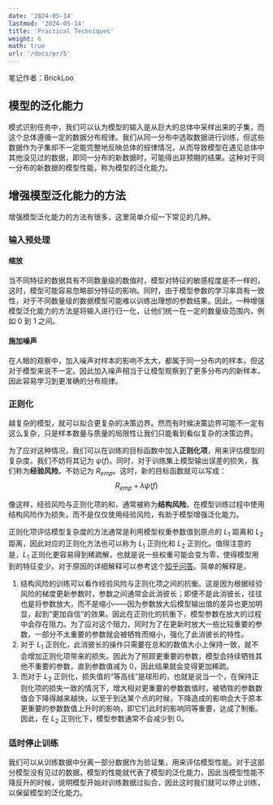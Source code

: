 ```yaml
---
date: '2024-05-14'
lastmod: '2024-05-14'
title: 'Practical Techniques'
weight: 6
math: true
url: '/docs/pr/5'
---
```


笔记作者：BrickLoo

## 模型的泛化能力

模式识别任务中，我们可以认为模型的输入是从巨大的总体中采样出来的子集，而这个总体遵循一定的数据分布规律。我们从同一分布中选取数据进行训练，但这些数据作为子集却不一定能完整地反映总体的规律情况，从而导致模型在遇见总体中其他没见过的数据，即同一分布的新数据时，可能得出非预期的结果。这种对于同一分布的新数据的模型性能，称为模型的泛化能力。

## 增强模型泛化能力的方法

增强模型泛化能力的方法有很多，这里简单介绍一下常见的几种。

### 输入预处理

#### 缩放

当不同特征的数据具有不同数量级的数值时，模型对特征的敏感程度是不一样的，这时，模型可能容易忽略部分特征的影响。同时，由于模型参数的学习率具有一致性，对于不同数量级的数据模型可能难以训练出理想的参数结果。因此，一种增强模型泛化能力的方法是将输入进行归一化，让他们统一在一定的数量级范围内，例如 $0$ 到 $1$ 之间。

#### 施加噪声

在人眼的观察中，加入噪声对样本的影响不太大，都属于同一分布内的样本，但这对于模型来说不一定。因此加入噪声相当于让模型观察到了更多分布内的新样本，因此容易学习到更准确的分布规律。

### 正则化

越复杂的模型，就可以拟合更复杂的决策边界。然而有时候决策边界可能不一定有这么复杂，只是样本数量与质量的局限性让我们只能看到看似复杂的决策边界。

为了应对这种情况，我们可以在训练的目标函数中加入**正则化项**，用来评估模型的复杂度。我们不妨将其记为 $\psi(f)$。同时，对于训练集上模型输出误差的损失，我们称为**经验风险**，不妨记为 $R_{emp}$。这时，新的目标函数就可以写成：
$$R_{emp}+\lambda\psi(f)$$

像这样，经验风险与正则化项的和，通常被称为**结构风险**。在模型训练过程中使用结构风险作为损失，而不是仅仅使用经验风险，有助于模型增强泛化能力。

正则化项评估模型复杂度的方法通常是利用模型权重参数值到原点的 $L_1$ 距离和 $L_2$ 距离，因此对应的正则化方法也可以称为 $L_1$ 正则化和 $L_2$ 正则化。值得注意的是，$L_1$ 正则化更容易得到稀疏解，也就是说一些权重可能会变为零，使得模型用到的特征变少。对于原因的详细解释可以参考这个[知乎问答](https://www.zhihu.com/question/37096933)。简单的解释是，
1. 结构风险的训练可以看作经验风险与正则化项之间的抗衡。这是因为根据经验风险的梯度更新参数时，参数之间通常会此消彼长；即便不是此消彼长，往往也是将参数放大，而不是缩小——因为参数放大后模型输出值的差异也更加明显，起到“更加自信”的效果。因此在正则化的抗衡下，模型参数在放大的过程中会存在阻力。为了应对这个阻力，同时为了在更新时放大一些比较重要的参数，一部分不太重要的参数就会被牺牲而缩小，强化了此消彼长的特性。
2. 对于 $L_1$ 正则化，此消彼长的操作只需要在总和的数值大小上保持一致，就不会增加正则化项带来的损失。因此为了照顾更重要的参数，模型会持续牺牲其他不重要的参数，直到参数值减为 $0$，因此结果就会变得更加稀疏。
3. 而对于 $L_2$ 正则化，损失值的“等高线”是球形的，也就是说当一个，在保持正则化项的损失一致的情况下，增大相对更重要的参数数值时，被牺牲的参数数值会下降得越来越快，以至于到达某个点的时候，下降造成的影响会大于原本更重要的参数数值上升时的影响，即它们此时的影响同等重要，达成了制衡。因此，在 $L_2$ 正则化下，模型参数通常不会减少到 $0$。

### 适时停止训练

我们可以从训练数据中分离一部分数据作为验证集，用来评估模型性能。对于这部分模型没有见过的数据，模型的性能就代表了模型的泛化能力，因此当模型性能不降反升的时候，说明模型开始对训练数据过拟合，因此这时我们就可以停止训练，以保留模型的泛化能力。